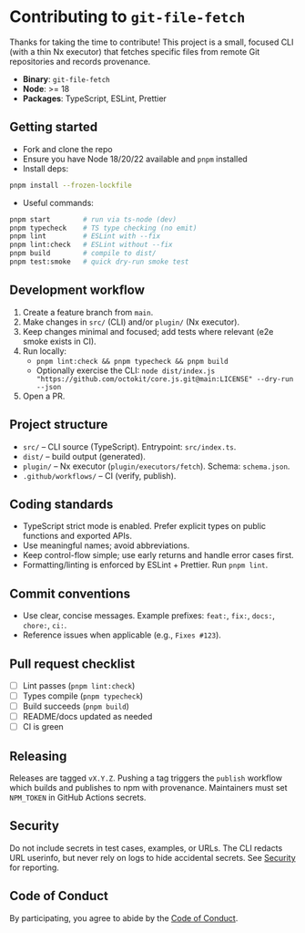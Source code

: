 # Contributing to `git-file-fetch`

Thanks for taking the time to contribute! This project is a small, focused CLI (with a thin Nx executor) that fetches specific files from remote Git repositories and records provenance.

- **Binary**: `git-file-fetch`
- **Node**: >= 18
- **Packages**: TypeScript, ESLint, Prettier

## Getting started

- Fork and clone the repo
- Ensure you have Node 18/20/22 available and `pnpm` installed
- Install deps:

```bash
pnpm install --frozen-lockfile
```

- Useful commands:

```bash
pnpm start        # run via ts-node (dev)
pnpm typecheck    # TS type checking (no emit)
pnpm lint         # ESLint with --fix
pnpm lint:check   # ESLint without --fix
pnpm build        # compile to dist/
pnpm test:smoke   # quick dry-run smoke test
```

## Development workflow

1. Create a feature branch from `main`.
2. Make changes in `src/` (CLI) and/or `plugin/` (Nx executor).
3. Keep changes minimal and focused; add tests where relevant (e2e smoke exists in CI).
4. Run locally:
   - `pnpm lint:check && pnpm typecheck && pnpm build`
   - Optionally exercise the CLI: `node dist/index.js "https://github.com/octokit/core.js.git@main:LICENSE" --dry-run --json`
5. Open a PR.

## Project structure

- `src/` – CLI source (TypeScript). Entrypoint: `src/index.ts`.
- `dist/` – build output (generated).
- `plugin/` – Nx executor (`plugin/executors/fetch`). Schema: `schema.json`.
- `.github/workflows/` – CI (verify, publish).

## Coding standards

- TypeScript strict mode is enabled. Prefer explicit types on public functions and exported APIs.
- Use meaningful names; avoid abbreviations.
- Keep control-flow simple; use early returns and handle error cases first.
- Formatting/linting is enforced by ESLint + Prettier. Run `pnpm lint`.

## Commit conventions

- Use clear, concise messages. Example prefixes: `feat:`, `fix:`, `docs:`, `chore:`, `ci:`.
- Reference issues when applicable (e.g., `Fixes #123`).

## Pull request checklist

- [ ] Lint passes (`pnpm lint:check`)
- [ ] Types compile (`pnpm typecheck`)
- [ ] Build succeeds (`pnpm build`)
- [ ] README/docs updated as needed
- [ ] CI is green

## Releasing

Releases are tagged `vX.Y.Z`. Pushing a tag triggers the `publish` workflow which builds and publishes to npm with provenance. Maintainers must set `NPM_TOKEN` in GitHub Actions secrets.

## Security

Do not include secrets in test cases, examples, or URLs. The CLI redacts URL userinfo, but never rely on logs to hide accidental secrets. See [Security](security.md) for reporting.

## Code of Conduct

By participating, you agree to abide by the [Code of Conduct](code-of-conduct.md).

